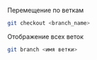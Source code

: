 Перемещение по веткам 

```sh
git checkout <branch_name>
```

Отображение всех веток 

```sh
git branch <имя ветки>
```

